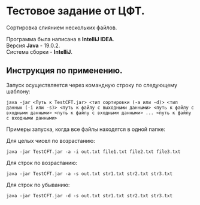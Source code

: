 # Тестовое задание от ЦФТ.

Сортировка слиянием нескольких файлов.

Программа была написана в **IntelliJ IDEA**.  
Версия **Java** - 19.0.2.  
Система сборки - **IntelliJ**.  

## Инструкция по применению.

Запуск осуществляется через командную строку по следующему шаблону:

```
java -jar <Путь к TestCFT.jar> <тип сортировки (-a или -d)> <тип данных (-i или -s)> <путь к файлу с выходными данными> <путь к файлу с входными данными> <путь к файлу с входными данными> ... <путь к файлу с входными данными>
```

Примеры запуска, когда все файлы находятся в одной папке:

Для целых чисел по возрастанию:
```
java -jar TestCFT.jar -a -i out.txt file1.txt file2.txt file3.txt
```
Для строк по возрастанию:
```
java -jar TestCFT.jar -a -s out.txt str1.txt str2.txt str3.txt
```
Для строк по убыванию:
```
java -jar TestCFT.jar -d -s out.txt str1.txt str2.txt str3.txt
```
